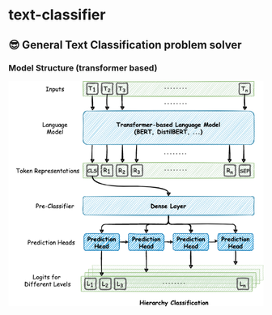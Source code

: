 # text-classifier
## 😎 General Text Classification problem solver
### Model Structure (transformer based)
![model structure](./modeling/multi-heads-structure.png)
